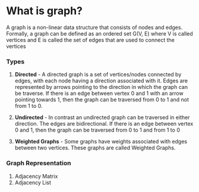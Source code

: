 # What is graph?

A graph is a non-linear data structure that consists of nodes and edges. 
Formally, a graph can be defined as an ordered set G(V, E) where V is called vertices and E is called the set of edges that are used to connect the vertices 

### Types
1. **Directed**   -  A directed graph is a set of vertices/nodes connected by edges, with each node having a direction associated with it. Edges are represented 
by arrows pointing to the direction in which the graph can be traverse. If there is an edge between vertex 0 and 1 with an arrow pointing towards 1, then the 
graph can be traversed from 0 to 1 and not from 1 to 0. 

2. **Undirected**  -  In contrast an undirected graph can be traversed in either direction. The edges are bidirectional. 
If there is an edge between vertex 0 and 1, then the graph can be traversed from 0 to 1 and from 1 to 0

3. **Weighted Graphs**  -  Some graphs have weights associated with edges between two vertices. These graphs are called Weighted Graphs.


### Graph Representation
1. Adjacency Matrix
2. Adjacency List

